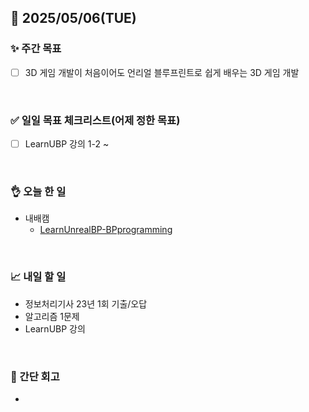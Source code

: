 ## 📅 2025/05/06(TUE)


### ✨ 주간 목표

- [ ] 3D 게임 개발이 처음이어도 언리얼 블루프린트로 쉽게 배우는 3D 게임 개발

<br/>

### ✅ 일일 목표 체크리스트(어제 정한 목표)

- [ ] LearnUBP 강의 1-2 ~

<br/>

### 👌 오늘 한 일

- 내배캠
  - [LearnUnrealBP-BPprogramming](https://github.com/taene/TIL/blob/main/Unreal%20Engine%205/%EC%8B%A4%EC%8A%B5/LearnUnrealBP/1_02_BPprogramming.md)

<br/>


### 📈 내일 할 일

- 정보처리기사 23년 1회 기출/오답
- 알고리즘 1문제
- LearnUBP 강의 

<br/>

### 💭 간단 회고

- 

<br/>
